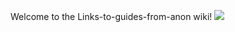 Welcome to the Links-to-guides-from-anon wiki!
![](https://2ch.hk/b/thumb/171071047/15191478267710s.jpg)